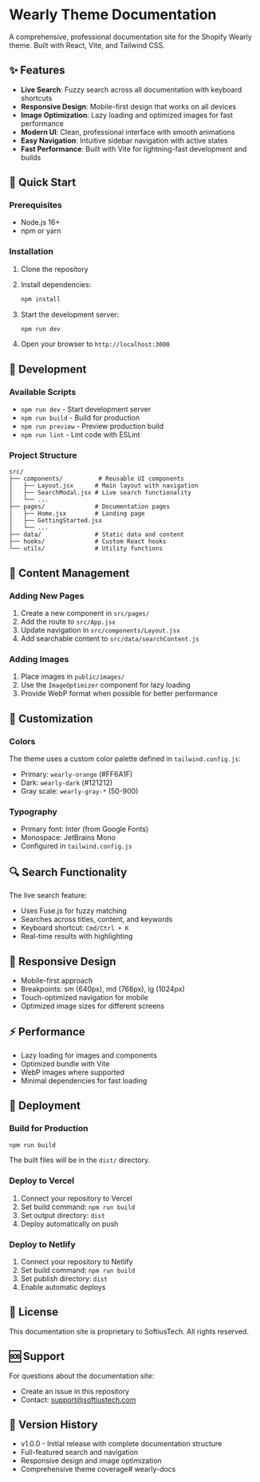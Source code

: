 # Wearly Theme Documentation

A comprehensive, professional documentation site for the Shopify Wearly theme. Built with React, Vite, and Tailwind CSS.

## ✨ Features

- **Live Search**: Fuzzy search across all documentation with keyboard shortcuts
- **Responsive Design**: Mobile-first design that works on all devices
- **Image Optimization**: Lazy loading and optimized images for fast performance
- **Modern UI**: Clean, professional interface with smooth animations
- **Easy Navigation**: Intuitive sidebar navigation with active states
- **Fast Performance**: Built with Vite for lightning-fast development and builds

## 🚀 Quick Start

### Prerequisites

- Node.js 16+
- npm or yarn

### Installation

1. Clone the repository
2. Install dependencies:
   ```bash
   npm install
   ```

3. Start the development server:
   ```bash
   npm run dev
   ```

4. Open your browser to `http://localhost:3000`

## 🔧 Development

### Available Scripts

- `npm run dev` - Start development server
- `npm run build` - Build for production
- `npm run preview` - Preview production build
- `npm run lint` - Lint code with ESLint

### Project Structure

```
src/
├── components/          # Reusable UI components
│   ├── Layout.jsx      # Main layout with navigation
│   ├── SearchModal.jsx # Live search functionality
│   └── ...
├── pages/              # Documentation pages
│   ├── Home.jsx        # Landing page
│   ├── GettingStarted.jsx
│   └── ...
├── data/               # Static data and content
├── hooks/              # Custom React hooks
└── utils/              # Utility functions
```

## 📝 Content Management

### Adding New Pages

1. Create a new component in `src/pages/`
2. Add the route to `src/App.jsx`
3. Update navigation in `src/components/Layout.jsx`
4. Add searchable content to `src/data/searchContent.js`

### Adding Images

1. Place images in `public/images/`
2. Use the `ImageOptimizer` component for lazy loading
3. Provide WebP format when possible for better performance

## 🎨 Customization

### Colors

The theme uses a custom color palette defined in `tailwind.config.js`:

- Primary: `wearly-orange` (#FF6A1F)
- Dark: `wearly-dark` (#121212)
- Gray scale: `wearly-gray-*` (50-900)

### Typography

- Primary font: Inter (from Google Fonts)
- Monospace: JetBrains Mono
- Configured in `tailwind.config.js`

## 🔍 Search Functionality

The live search feature:
- Uses Fuse.js for fuzzy matching
- Searches across titles, content, and keywords
- Keyboard shortcut: `Cmd/Ctrl + K`
- Real-time results with highlighting

## 📱 Responsive Design

- Mobile-first approach
- Breakpoints: sm (640px), md (768px), lg (1024px)
- Touch-optimized navigation for mobile
- Optimized image sizes for different screens

## ⚡ Performance

- Lazy loading for images and components
- Optimized bundle with Vite
- WebP images where supported
- Minimal dependencies for fast loading

## 🚀 Deployment

### Build for Production

```bash
npm run build
```

The built files will be in the `dist/` directory.

### Deploy to Vercel

1. Connect your repository to Vercel
2. Set build command: `npm run build`
3. Set output directory: `dist`
4. Deploy automatically on push

### Deploy to Netlify

1. Connect your repository to Netlify
2. Set build command: `npm run build`
3. Set publish directory: `dist`
4. Enable automatic deploys

## 📄 License

This documentation site is proprietary to SoftiusTech. All rights reserved.

## 🆘 Support

For questions about the documentation site:
- Create an issue in this repository
- Contact: support@softiustech.com

## 🔄 Version History

- v1.0.0 - Initial release with complete documentation structure
- Full-featured search and navigation
- Responsive design and image optimization
- Comprehensive theme coverage# wearly-docs
